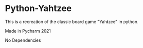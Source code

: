 # Python-Yahtzee
 This is a recreation of the classic board game "Yahtzee" in python.
 
 Made in Pycharm 2021
 
 No Dependencies
